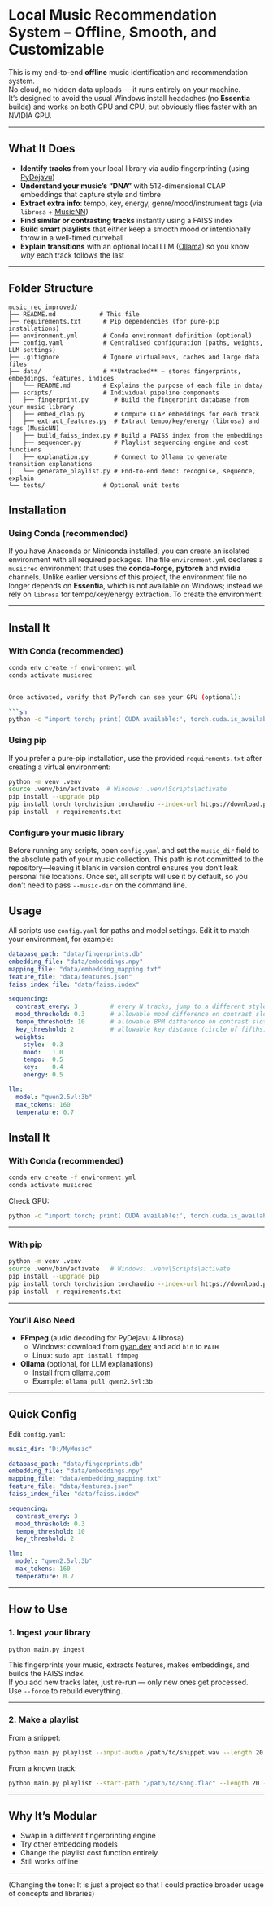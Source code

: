 # Local Music Recommendation System – Offline, Smooth, and Customizable

This is my end-to-end **offline** music identification and recommendation system.  
No cloud, no hidden data uploads — it runs entirely on your machine.  
It’s designed to avoid the usual Windows install headaches (no **Essentia** builds) and works on both GPU and CPU, but obviously flies faster with an NVIDIA GPU.

---

## What It Does

- **Identify tracks** from your local library via audio fingerprinting (using [PyDejavu](https://github.com/worldveil/dejavu))  
- **Understand your music’s “DNA”** with 512-dimensional CLAP embeddings that capture style and timbre  
- **Extract extra info**: tempo, key, energy, genre/mood/instrument tags (via `librosa` + [MusicNN](https://github.com/jordipons/musicnn))  
- **Find similar or contrasting tracks** instantly using a FAISS index  
- **Build smart playlists** that either keep a smooth mood or intentionally throw in a well-timed curveball  
- **Explain transitions** with an optional local LLM ([Ollama](https://ollama.com/)) so you know *why* each track follows the last

---

## Folder Structure



```
music_rec_improved/
├── README.md            # This file
├── requirements.txt      # Pip dependencies (for pure‑pip installations)
├── environment.yml       # Conda environment definition (optional)
├── config.yaml           # Centralised configuration (paths, weights, LLM settings)
├── .gitignore            # Ignore virtualenvs, caches and large data files
├── data/                 # **Untracked** – stores fingerprints, embeddings, features, indices
│   └── README.md         # Explains the purpose of each file in data/
├── scripts/              # Individual pipeline components
│   ├── fingerprint.py       # Build the fingerprint database from your music library
│   ├── embed_clap.py        # Compute CLAP embeddings for each track
│   ├── extract_features.py  # Extract tempo/key/energy (librosa) and tags (MusicNN)
│   ├── build_faiss_index.py # Build a FAISS index from the embeddings
│   ├── sequencer.py         # Playlist sequencing engine and cost functions
│   ├── explanation.py       # Connect to Ollama to generate transition explanations
│   └── generate_playlist.py # End‑to‑end demo: recognise, sequence, explain
└── tests/                # Optional unit tests
```

## Installation

### Using Conda (recommended)

If you have Anaconda or Miniconda installed, you can create an isolated environment with all required packages.  The file `environment.yml` declares a `musicrec` environment that uses the **conda‑forge**, **pytorch** and **nvidia** channels.  Unlike earlier versions of this project, the environment file no longer depends on **Essentia**, which is not available on Windows; instead we rely on `librosa` for tempo/key/energy extraction.  To create the environment:


---

## Install It

### With Conda (recommended)

```sh
conda env create -f environment.yml
conda activate musicrec


Once activated, verify that PyTorch can see your GPU (optional):

```sh
python -c "import torch; print('CUDA available:', torch.cuda.is_available())"
```

### Using pip

If you prefer a pure‑pip installation, use the provided `requirements.txt` after creating a virtual environment:

```sh
python -m venv .venv
source .venv/bin/activate  # Windows: .venv\Scripts\activate
pip install --upgrade pip
pip install torch torchvision torchaudio --index-url https://download.pytorch.org/whl/cu121  # optional GPU support
pip install -r requirements.txt
```

### Configure your music library

Before running any scripts, open `config.yaml` and set the `music_dir` field to the absolute path of your music collection.  This path is not committed to the repository—leaving it blank in version control ensures you don’t leak personal file locations.  Once set, all scripts will use it by default, so you don’t need to pass `--music-dir` on the command line.

## Usage

All scripts use `config.yaml` for paths and model settings.  Edit it to match your environment, for example:

```yaml
database_path: "data/fingerprints.db"
embedding_file: "data/embeddings.npy"
mapping_file: "data/embedding_mapping.txt"
feature_file: "data/features.json"
faiss_index_file: "data/faiss.index"

sequencing:
  contrast_every: 3         # every N tracks, jump to a different style
  mood_threshold: 0.3       # allowable mood difference on contrast slots
  tempo_threshold: 10       # allowable BPM difference on contrast slots
  key_threshold: 2          # allowable key distance (circle of fifths) on contrast slots
  weights:
    style:  0.3
    mood:   1.0
    tempo:  0.5
    key:    0.4
    energy: 0.5

llm:
  model: "qwen2.5vl:3b"
  max_tokens: 160
  temperature: 0.7
```

## Install It

### With Conda (recommended)

```sh
conda env create -f environment.yml
conda activate musicrec
```

Check GPU:

```sh
python -c "import torch; print('CUDA available:', torch.cuda.is_available())"
```

---

### With pip

```sh
python -m venv .venv
source .venv/bin/activate   # Windows: .venv\Scripts\activate
pip install --upgrade pip
pip install torch torchvision torchaudio --index-url https://download.pytorch.org/whl/cu121  # optional GPU build
pip install -r requirements.txt
```

---

### You’ll Also Need

- **FFmpeg** (audio decoding for PyDejavu & librosa)  
  - Windows: download from [gyan.dev](https://www.gyan.dev/ffmpeg/builds/) and add `bin` to `PATH`  
  - Linux: `sudo apt install ffmpeg`
- **Ollama** (optional, for LLM explanations)  
  - Install from [ollama.com](https://ollama.com/download)  
  - Example: `ollama pull qwen2.5vl:3b`

---

## Quick Config

Edit `config.yaml`:

```yaml
music_dir: "D:/MyMusic"

database_path: "data/fingerprints.db"
embedding_file: "data/embeddings.npy"
mapping_file: "data/embedding_mapping.txt"
feature_file: "data/features.json"
faiss_index_file: "data/faiss.index"

sequencing:
  contrast_every: 3
  mood_threshold: 0.3
  tempo_threshold: 10
  key_threshold: 2

llm:
  model: "qwen2.5vl:3b"
  max_tokens: 160
  temperature: 0.7
```

---

## How to Use

### 1. Ingest your library

```sh
python main.py ingest
```

This fingerprints your music, extracts features, makes embeddings, and builds the FAISS index.  
If you add new tracks later, just re-run — only new ones get processed.  
Use `--force` to rebuild everything.

---

### 2. Make a playlist

From a snippet:

```sh
python main.py playlist --input-audio /path/to/snippet.wav --length 20 --policy smooth
```

From a known track:

```sh
python main.py playlist --start-path "/path/to/song.flac" --length 20 --policy contrast
```

---

## Why It’s Modular

- Swap in a different fingerprinting engine  
- Try other embedding models  
- Change the playlist cost function entirely  
- Still works offline

---
(Changing the tone: It is just a project so that I could practice broader usage of concepts and libraries)